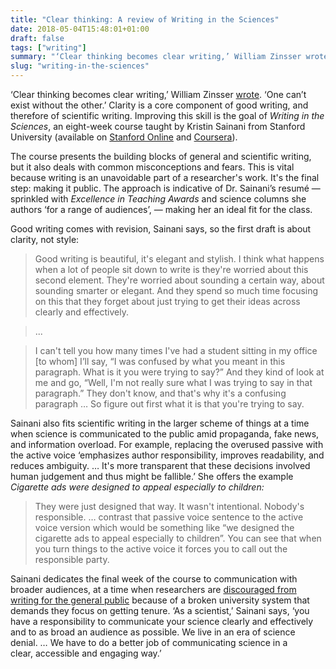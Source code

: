 ```yaml
---
title: "Clear thinking: A review of Writing in the Sciences"
date: 2018-05-04T15:48:01+01:00
draft: false
tags: ["writing"]
summary: "‘Clear thinking becomes clear writing,’ William Zinsser wrote. ‘One can’t exist without the other.’ Learning to write well is the goal of _Writing in the Sciences_, an eight-week course taught by Kristin Sainani from Stanford University."
slug: "writing-in-the-sciences"
---
```


‘Clear thinking becomes clear writing,’ William Zinsser [wrote](https://www.bookdepository.com/On-Writing-Well-William-Zinsser/9780060891541). ‘One can’t exist without the other.’ Clarity is a core component of good writing, and therefore of scientific writing. Improving this skill is the goal of _Writing in the Sciences_, an eight-week course taught by Kristin Sainani from Stanford University (available on [Stanford Online](https://online.stanford.edu/courses/som-y0010-writing-sciences) and [Coursera](https://www.coursera.org/learn/sciwrite)).

The course presents the building blocks of general and scientific writing, but it also deals with common misconceptions and fears. This is vital because writing is an unavoidable part of a researcher's work. It's the final step: making it public. The approach is indicative of Dr. Sainani’s resumé — sprinkled with _Excellence in Teaching Awards_ and science columns she authors ‘for a range of audiences’, — making her an ideal fit for the class.

Good writing comes with revision, Sainani says, so the first draft is about clarity, not style:

>Good writing is beautiful, it's elegant and stylish. I think what happens when a lot of people sit down to write is they're worried about this second element. They're worried about sounding a certain way, about sounding smarter or elegant. And they spend so much time focusing on this that they forget about just trying to get their ideas across clearly and effectively.

>...

>I can't tell you how many times I've had a student sitting in my office [to whom] I’ll say, “I was confused by what you meant in this paragraph. What is it you were trying to say?” And they kind of look at me and go, “Well, I'm not really sure what I was trying to say in that paragraph.” They don't know, and that's why it's a confusing paragraph … So figure out first what it is that you're trying to say.

Sainani also fits scientific writing in the larger scheme of things at a time when science is communicated to the public amid propaganda, fake news, and information overload. For example, replacing the overused passive with the active voice ‘emphasizes author responsibility, improves readability, and reduces ambiguity. … It's more transparent that these decisions involved human judgement and thus might be fallible.’ She offers the example _Cigarette ads were designed to appeal especially to children:_

>They were just designed that way. It wasn't intentional. Nobody's responsible. … contrast that passive voice sentence to the active voice version which would be something like “we designed the cigarette ads to appeal especially to children”. You can see that when you turn things to the active voice it forces you to call out the responsible party.

Sainani dedicates the final week of the course to communication with broader audiences, at a time when researchers are [discouraged from writing for the general public](https://www.scientificamerican.com/article/universities-should-encourage-scientists-to-speak-out-about-public-issues/) because of a broken university system that demands they focus on getting tenure. ‘As a scientist,’ Sainani says, ‘you have a responsibility to communicate your science clearly and effectively and to as broad an audience as possible. We live in an era of science denial. … We have to do a better job of communicating science in a clear, accessible and engaging way.’